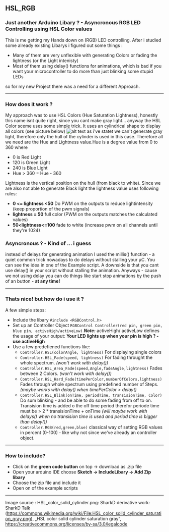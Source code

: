 ## HSL_RGB
### Just another Arduino Libary ? - Asyncronous RGB LED Controlling using HSL Color values

This is me getting my Hands down on (RGB) LED controlling. After i studied some already existing Libarys i figured out some things :
* Many of them are very unflexible with generating Colors or fading the lightness (or the Light intenisty)
* Most of them using delay() functions for animations, which is bad if you want your microcontroller to do more than just blinking some stupid LEDs

so for my new Project there was a need for a different Approach.

---
### How does it work ?
My approach was to use HSL Colors (Hue Saturation Lightness), honestly this name isnt quite right, since you cant make gray light... anyway
the HSL Color sceme uses some simple trick. It uses an cylindrical shape to display all colors (see picture below)
![alt text](https://upload.wikimedia.org/wikipedia/commons/6/6b/HSL_color_solid_cylinder_saturation_gray.png "Logo Title Text 1")
as i've statet we can't generate gray light, therefore only the hull of the cylinder is used in this case. Therefore all we need are the Hue and Lightness value.Hue is a degree value from 0 to 360 where 
* 0 is Red Light
* 120 is Green Light
* 240 is Blue Light
* Hue > 360 = Hue - 360

Lightness is the vertical position on the hull (from black to white). Since we are also not able to generate Black light the lightness value uses following rules:
* **0 <= lightness <50** Do PWM on the outputs to reduce lightintensity (keep proportion of the pwm signals)
* **lightness = 50** full color (PWM on the outputs matches the calculated values)
* **50<lightness<=100** fade to white (increase pwm on all channels until they're 1024)
### Asyncronous ? - Kind of ... i guess
instead of delays for generating animation I used the millis() function - a quiet common trick nowadays to do delays without stalling your µC. You can see the idea in one of the Example script. A downside is that you cant use delay() in your script without stalling the animation. Anyways - cause we not using delay you can do things like start stop animations by the push of an button - **at any time!**

---
### Thats nice! but how do i use it ?
A few simple steps:
* Include the libary `#include <RGBControl.h>`
* Set up an Controller Object `RGBControl Controller(red pin, green pin, blue pin, activeHigh/activeLow)` **_Note:_** activeHigh/ activeLow defines the usage of your output: **Your LED lights up when your pin is high ? - use activeHigh**
* Use a few predefiened functions like:
  * `Controller.HSL(colorAngle, lightness)` For displaying single colors
  * `Controller.HSL_Fade(speed, lightness)` For fading throught the whole spectrum. _(won't work with delay())_
  * `Controller.HSL_Area_Fade(speed,Angle,fadeAngle,lightness)` Fades between 2 Colors. _(won't work with delay())_
  * `Controller.HSL_Hard_Fade(timePerColor,numberOfColors,lightness)` Fades through whole spectrum using predefined number of Steps. _(maybe works with delay() when timePerColor > delay()_
  * `Controller.HSL_Blink(onTime, periodTime, transisionTime, Color)` Do sum blinking - and be able to do some fading from off to on. Transision time is added o the off time period therefor periode time must be > 2 * transisionTime + onTime _(will maybe work with delays() when no transision time is used and period time is bigger than delay())_
  * `Controller.RGB(red,green,blue)` classical way of setting RGB values in percent (0-100) - like why not since we've already an controller object.
---
### How to include?

* Click on the **green code button** on top -> download as .zip file
* Open your arduino IDE choose **Sketch -> IncludeLibary -> Add Zip libary**
* Choose the zip file and include it
* Open on of the example scripts

---
Image source :
HSL_color_solid_cylinder.png: SharkD derivative work: SharkD Talk (https://commons.wikimedia.org/wiki/File:HSL_color_solid_cylinder_saturation_gray.png), „HSL color solid cylinder saturation gray“, https://creativecommons.org/licenses/by-sa/3.0/legalcode 
